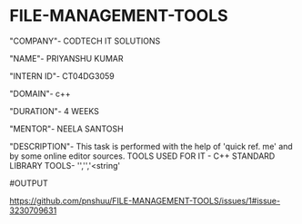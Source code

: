 # FILE-MANAGEMENT-TOOLS

"COMPANY"- CODTECH IT SOLUTIONS

"NAME"- PRIYANSHU KUMAR

"INTERN ID"- CT04DG3059

"DOMAIN"- c++

"DURATION"- 4 WEEKS

"MENTOR"- NEELA SANTOSH

"DESCRIPTION"- This task is performed with the help of 'quick ref. me' and by some online editor sources.
               TOOLS USED FOR IT - 
                C++ STANDARD LIBRARY TOOLS- '<iostream>','<fstream>','<string'
               

#OUTPUT 

https://github.com/pnshuu/FILE-MANAGEMENT-TOOLS/issues/1#issue-3230709631
